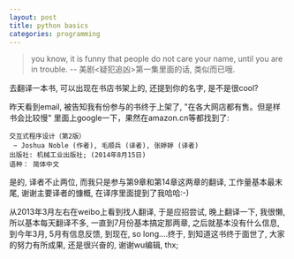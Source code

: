 ```yaml
--- 
layout: post 
title: python basics 
categories: programming 
---  
```


> you know, it is funny that people do not care your name, until you are in trouble. 
-- 美剧<疑犯追凶>第一集里面的话, 类似而已哦. 

去翻译一本书, 可以出现在书店书架上的, 还提到你的名字, 是不是很cool?    

昨天看到email, 被告知我有份参与的书终于上架了, "在各大网店都有售。但是样书会比较慢" 里面上google一下，果然在amazon.cn等都找到了: 
```     
交互式程序设计（第2版）                                                               
 ~ Joshua Noble (作者), 毛顺兵 (译者), 张婷婷 (译者)                
出版社: 机械工业出版社; (2014年8月15日)                 
语种： 简体中文                            
```                        
是的, 译者不止两位, 而我只是参与第9章和第14章这两章的翻译, 工作量基本最末尾, 谢谢主要译者的慷概, 在译序里面提到了我哈哈:-)        
   
从2013年3月左右在weibo上看到找人翻译, 于是应招尝试, 晚上翻译一下, 我很懒, 所以基本每天翻译不多, 一直到7月份基本搞定那两章, 之后就基本没有什么信息, 到今年3月, 5月有信息反馈, 到现在, so long....终于, 到知道这书终于面世了, 大家的努力有所成果, 还是很兴奋的, 谢谢wu编辑, thx;   
    
  